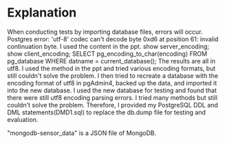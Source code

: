 # Explanation

When conducting tests by importing database files, errors will occur. Postgres error: 'utf-8' codec can't decode byte 0xd6 at position 61: invalid continuation byte.
I used the content in the ppt. 
show server_encoding;
show client_encoding;
SELECT pg_encoding_to_char(encoding)
FROM pg_database WHERE datname = current_database();
The results are all in utf8.
I used the method in the ppt and tried various encoding formats, but still couldn't solve the problem.
I then tried to recreate a database with the encoding format of utf8 in pgAdmin4, backed up the data, and imported it into the new database. I used the new database for testing and found that there were still utf8 encoding parsing errors.
I tried many methods but still couldn't solve the problem. Therefore, I provided my PostgreSQL DDL and DML statements(DMD1.sql) to replace the db.dump file for testing and evaluation.

"mongodb-sensor_data" is a JSON file of MongoDB.